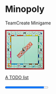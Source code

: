 # Minopoly
TeamCreate Minigame

![alt text](src/res/monopoly.png "Blub")

[A TODO list](TODO)


<progress value="90" max="100">90%</progress> 
